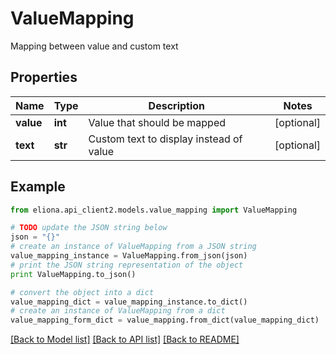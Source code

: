 # ValueMapping

Mapping between value and custom text

## Properties

Name | Type | Description | Notes
------------ | ------------- | ------------- | -------------
**value** | **int** | Value that should be mapped | [optional] 
**text** | **str** | Custom text to display instead of value | [optional] 

## Example

```python
from eliona.api_client2.models.value_mapping import ValueMapping

# TODO update the JSON string below
json = "{}"
# create an instance of ValueMapping from a JSON string
value_mapping_instance = ValueMapping.from_json(json)
# print the JSON string representation of the object
print ValueMapping.to_json()

# convert the object into a dict
value_mapping_dict = value_mapping_instance.to_dict()
# create an instance of ValueMapping from a dict
value_mapping_form_dict = value_mapping.from_dict(value_mapping_dict)
```
[[Back to Model list]](../README.md#documentation-for-models) [[Back to API list]](../README.md#documentation-for-api-endpoints) [[Back to README]](../README.md)



